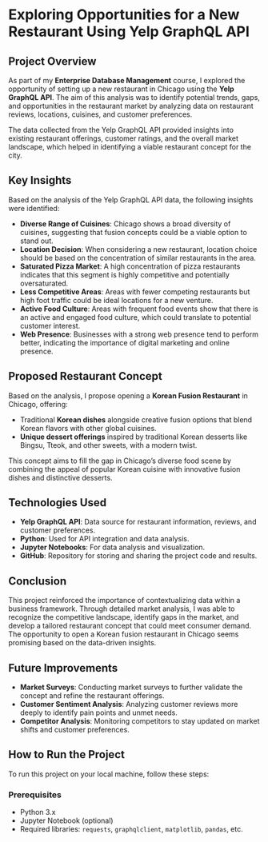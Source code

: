 # Exploring Opportunities for a New Restaurant Using Yelp GraphQL API

## Project Overview

As part of my **Enterprise Database Management** course, I explored the opportunity of setting up a new restaurant in Chicago using the **Yelp GraphQL API**. The aim of this analysis was to identify potential trends, gaps, and opportunities in the restaurant market by analyzing data on restaurant reviews, locations, cuisines, and customer preferences.

The data collected from the Yelp GraphQL API provided insights into existing restaurant offerings, customer ratings, and the overall market landscape, which helped in identifying a viable restaurant concept for the city.

## Key Insights

Based on the analysis of the Yelp GraphQL API data, the following insights were identified:

- **Diverse Range of Cuisines**: Chicago shows a broad diversity of cuisines, suggesting that fusion concepts could be a viable option to stand out.
- **Location Decision**: When considering a new restaurant, location choice should be based on the concentration of similar restaurants in the area.
- **Saturated Pizza Market**: A high concentration of pizza restaurants indicates that this segment is highly competitive and potentially oversaturated.
- **Less Competitive Areas**: Areas with fewer competing restaurants but high foot traffic could be ideal locations for a new venture.
- **Active Food Culture**: Areas with frequent food events show that there is an active and engaged food culture, which could translate to potential customer interest.
- **Web Presence**: Businesses with a strong web presence tend to perform better, indicating the importance of digital marketing and online presence.

## Proposed Restaurant Concept

Based on the analysis, I propose opening a **Korean Fusion Restaurant** in Chicago, offering:

- Traditional **Korean dishes** alongside creative fusion options that blend Korean flavors with other global cuisines.
- **Unique dessert offerings** inspired by traditional Korean desserts like Bingsu, Tteok, and other sweets, with a modern twist.
  
This concept aims to fill the gap in Chicago’s diverse food scene by combining the appeal of popular Korean cuisine with innovative fusion dishes and distinctive desserts.

## Technologies Used

- **Yelp GraphQL API**: Data source for restaurant information, reviews, and customer preferences.
- **Python**: Used for API integration and data analysis.
- **Jupyter Notebooks**: For data analysis and visualization.
- **GitHub**: Repository for storing and sharing the project code and results.

## Conclusion

This project reinforced the importance of contextualizing data within a business framework. Through detailed market analysis, I was able to recognize the competitive landscape, identify gaps in the market, and develop a tailored restaurant concept that could meet consumer demand. The opportunity to open a Korean fusion restaurant in Chicago seems promising based on the data-driven insights.

## Future Improvements

- **Market Surveys**: Conducting market surveys to further validate the concept and refine the restaurant offerings.
- **Customer Sentiment Analysis**: Analyzing customer reviews more deeply to identify pain points and unmet needs.
- **Competitor Analysis**: Monitoring competitors to stay updated on market shifts and customer preferences.

## How to Run the Project

To run this project on your local machine, follow these steps:

### Prerequisites

- Python 3.x
- Jupyter Notebook (optional)
- Required libraries: `requests`, `graphqlclient`, `matplotlib`, `pandas`, etc.




